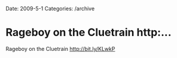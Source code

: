 Date: 2009-5-1
Categories: /archive

# Rageboy on the Cluetrain http:...

Rageboy on the Cluetrain <a href="http://bit.ly/KLwkP" rel="nofollow">http://bit.ly/KLwkP</a>

